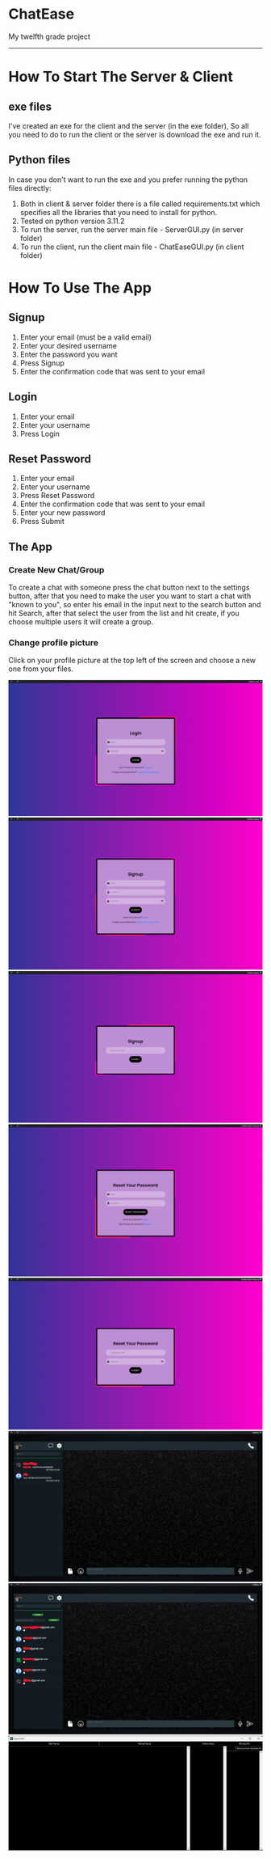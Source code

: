# ChatEase
My twelfth grade project

----------------------------------------------------------------------


# How To Start The Server & Client

## exe files
I've created an exe for the client and the server (in the exe folder), So all you need to do to run the client or the server is download the exe and run it.

## Python files
In case you don't want to run the exe and you prefer running the python files directly:

1. Both in client & server folder there is a file called requirements.txt which specifies all the libraries that you need to install for python.
2. Tested on python version 3.11.2
3. To run the server, run the server main file - ServerGUI.py (in server folder)
4. To run the client, run the client main file - ChatEaseGUI.py (in client folder)



# How To Use The App

## Signup
1. Enter your email (must be a valid email)
2. Enter your desired username
3. Enter the password you want
4. Press Signup
5. Enter the confirmation code that was sent to your email

## Login
1. Enter your email
2. Enter your username
3. Press Login

## Reset Password
1. Enter your email
2. Enter your username
3. Press Reset Password
4. Enter the confirmation code that was sent to your email
5. Enter your new password
6. Press Submit

## The App
### Create New Chat/Group
To create a chat with someone press the chat button next to the settings button, after that you need to make the user you want to start a chat with "known to you", so enter his email in the input next to the search button and hit Search, after that select the user from the list and hit create, if you choose multiple users it will create a group.
### Change profile picture
Click on your profile picture at the top left of the screen and choose a new one from your files.

![Login Page](https://github.com/Omer-Dagry/ChatEase/blob/main/Photos/Login%20Page.png?raw=true)
![Signup Page](https://github.com/Omer-Dagry/ChatEase/blob/main/Photos/Signup%20Page.png?raw=true)
![Signup Page - Confirmation code](https://github.com/Omer-Dagry/ChatEase/blob/main/Photos/Signup%20Page%20-%20Confirmation%20code.png?raw=true)
![Reset Password Page](https://github.com/Omer-Dagry/ChatEase/blob/main/Photos/Reset%20Password%20Page.png?raw=true)
![Reset Password Page - Confirmation code](https://github.com/Omer-Dagry/ChatEase/blob/main/Photos/Reset%20Password%20Page%20-%20Confirmation%20code.png?raw=true)
![The App - Chats](https://github.com/Omer-Dagry/ChatEase/blob/main/Photos/The%20App%20-%20Chats.png?raw=true)
![The App - Create New Chats](https://github.com/Omer-Dagry/ChatEase/blob/main/Photos/The%20App%20-%20Create%20New%20Chats.png?raw=true)
![Server GUI](https://github.com/Omer-Dagry/ChatEase/blob/main/Photos/Server%20GUI.png?raw=true)

